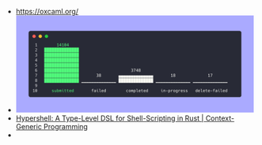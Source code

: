 - https://oxcaml.org/
- ![image.png](../assets/image_1749869213036_0.png)
- [Hypershell: A Type-Level DSL for Shell-Scripting in Rust | Context-Generic Programming](https://contextgeneric.dev/blog/hypershell-release/)
-